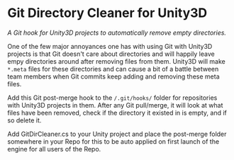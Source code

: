 # Git Directory Cleaner for Unity3D
_A Git hook for Unity3D projects to automatically remove empty directories._

One of the few major annoyances one has with using Git with Unity3D projects is that Git doesn't care about directories and will happily leave empy directories around after removing files from them. Unity3D will make `*.meta` files for these directories and can cause a bit of a battle between team members when Git commits keep adding and removing these meta files.

Add this Git post-merge hook to the `/.git/hooks/` folder for repositories with Unity3D projects in them. After any Git pull/merge, it will look at what files have been removed, check if the directory it existed in is empty, and if so delete it.

Add GitDirCleaner.cs to your Unity project and place the post-merge folder somewhere in your Repo for this to be auto applied on first launch of the engine for all users of the Repo.